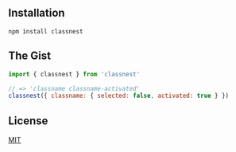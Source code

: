 ## Installation

```
npm install classnest
```

## The Gist

```js
import { classnest } from 'classnest'

// => 'classname classname-activated'
classnest({ classname: { selected: false, activated: true } })
```

## License

[MIT](LICENSE.md)
